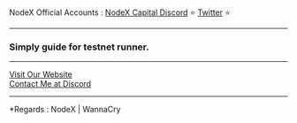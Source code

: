 <span tyle="font-size:14px" align="right">NodeX Official Accounts :
<span style="font-size:14px" align="right">
<a href="https://discord.gg/JqQNcwff2e" target="_blank">NodeX Capital Discord</a></span> ⭐ 
<span style="font-size:14px" align="right">
<a href="https://twitter.com/nodexploit/" target="_blank">Twitter</a></span> ⭐ 
<span style="font-size:14px" align="right">
<hr>

### Simply guide for testnet runner. 
 <hr>
<p style="font-size:14px" align="justify">
<a href="https://nodex.codes/" target="_blank">Visit Our Website </a>
  <br>
<a href="https://discordapp.com/users/928575843641479198" target="_blank">Contact Me at Discord</a>
<hr>
*Regards : NodeX | WannaCry
